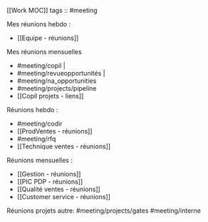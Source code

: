 [[Work MOC]]
tags :: #meeting

Mes réunions hebdo :
- [[Equipe - réunions]]

Mes réunions mensuelles
- #meeting/copil |
- #meeting/revueopportunités |
- #meeting/na_opportunities 
- #meeting/projects/pipeline
- [[Copil projets - liens]]

Réunions hebdo :
- #meeting/codir 
- [[ProdVentes - réunions]] 
- #meeting/rfq 
- [[Technique ventes - réunions]]

Réunions mensuelles :
- [[Gestion - réunions]] 
- [[PIC PDP - réunions]] 
- [[Qualité ventes - réunions]]
- [[Customer service - réunions]]

Réunions projets autre:
#meeting/projects/gates
#meeting/interne
